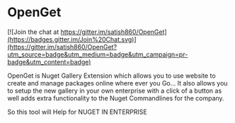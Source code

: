 OpenGet
=======

[![Join the chat at https://gitter.im/satish860/OpenGet](https://badges.gitter.im/Join%20Chat.svg)](https://gitter.im/satish860/OpenGet?utm_source=badge&utm_medium=badge&utm_campaign=pr-badge&utm_content=badge)

OpenGet is Nuget Gallery Extension which allows you to use website to create and manage packages online  where ever you Go... It also allows you to setup
the new gallery  in your own enterprise with a click of a button as well adds extra functionality to the Nuget Commandlines for the company.

So this tool will Help for NUGET IN ENTERPRISE